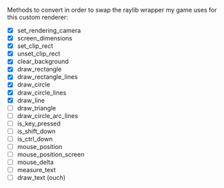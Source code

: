 Methods to convert in order to swap the raylib wrapper my game uses for this custom renderer:

- [x] set_rendering_camera
- [x] screen_dimensions
- [x] set_clip_rect
- [x] unset_clip_rect
- [x] clear_background
- [x] draw_rectangle
- [x] draw_rectangle_lines
- [x] draw_circle
- [x] draw_circle_lines
- [x] draw_line
- [ ] draw_triangle
- [ ] draw_circle_arc_lines
- [ ] is_key_pressed
- [ ] is_shift_down
- [ ] is_ctrl_down
- [ ] mouse_position
- [ ] mouse_position_screen
- [ ] mouse_delta
- [ ] measure_text
- [ ] draw_text (ouch)
